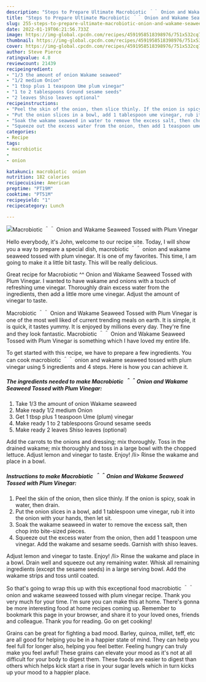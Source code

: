```yaml
---
description: "Steps to Prepare Ultimate Macrobiotic ＾＾ Onion and Wakame Seaweed Tossed with Plum Vinegar"
title: "Steps to Prepare Ultimate Macrobiotic ＾＾ Onion and Wakame Seaweed Tossed with Plum Vinegar"
slug: 255-steps-to-prepare-ultimate-macrobiotic-onion-and-wakame-seaweed-tossed-with-plum-vinegar
date: 2022-01-19T06:21:56.733Z
image: https://img-global.cpcdn.com/recipes/4591958518398976/751x532cq70/macrobiotic-＾＾-onion-and-wakame-seaweed-tossed-with-plum-vinegar-recipe-main-photo.jpg
thumbnail: https://img-global.cpcdn.com/recipes/4591958518398976/751x532cq70/macrobiotic-＾＾-onion-and-wakame-seaweed-tossed-with-plum-vinegar-recipe-main-photo.jpg
cover: https://img-global.cpcdn.com/recipes/4591958518398976/751x532cq70/macrobiotic-＾＾-onion-and-wakame-seaweed-tossed-with-plum-vinegar-recipe-main-photo.jpg
author: Steve Pierce
ratingvalue: 4.8
reviewcount: 21439
recipeingredient:
- "1/3 the amount of onion Wakame seaweed"
- "1/2 medium Onion"
- "1 tbsp plus 1 teaspoon Ume plum vinegar"
- "1 to 2 tablespoons Ground sesame seeds"
- "2 leaves Shiso leaves optional"
recipeinstructions:
- "Peel the skin of the onion, then slice thinly. If the onion is spicy, soak in water, then drain."
- "Put the onion slices in a bowl, add 1 tablespoon ume vinegar, rub it into the onion with your hands, then let sit."
- "Soak the wakame seaweed in water to remove the excess salt, then chop into bite-sized pieces."
- "Squeeze out the excess water from the onion, then add 1 teaspoon ume vinegar. Add the wakame and sesame seeds. Garnish with shiso leaves."
categories:
- Recipe
tags:
- macrobiotic
- 
- onion

katakunci: macrobiotic  onion 
nutrition: 182 calories
recipecuisine: American
preptime: "PT19M"
cooktime: "PT51M"
recipeyield: "1"
recipecategory: Lunch

---
```



![Macrobiotic ＾＾ Onion and Wakame Seaweed Tossed with Plum Vinegar](https://img-global.cpcdn.com/recipes/4591958518398976/751x532cq70/macrobiotic-＾＾-onion-and-wakame-seaweed-tossed-with-plum-vinegar-recipe-main-photo.jpg)

Hello everybody, it's John, welcome to our recipe site. Today, I will show you a way to prepare a special dish, macrobiotic ＾＾ onion and wakame seaweed tossed with plum vinegar. It is one of my favorites. This time, I am going to make it a little bit tasty. This will be really delicious.

Great recipe for Macrobiotic ^^ Onion and Wakame Seaweed Tossed with Plum Vinegar. I wanted to have wakame and onions with a touch of refreshing ume vinegar. Thoroughly drain excess water from the ingredients, then add a little more ume vinegar. Adjust the amount of vinegar to taste.

Macrobiotic ＾＾ Onion and Wakame Seaweed Tossed with Plum Vinegar is one of the most well liked of current trending meals on earth. It is simple, it is quick, it tastes yummy. It is enjoyed by millions every day. They're fine and they look fantastic. Macrobiotic ＾＾ Onion and Wakame Seaweed Tossed with Plum Vinegar is something which I have loved my entire life.


To get started with this recipe, we have to prepare a few ingredients. You can cook macrobiotic ＾＾ onion and wakame seaweed tossed with plum vinegar using 5 ingredients and 4 steps. Here is how you can achieve it.

<!--inarticleads1-->

##### The ingredients needed to make Macrobiotic ＾＾ Onion and Wakame Seaweed Tossed with Plum Vinegar:

1. Take 1/3 the amount of onion Wakame seaweed
1. Make ready 1/2 medium Onion
1. Get 1 tbsp plus 1 teaspoon Ume (plum) vinegar
1. Make ready 1 to 2 tablespoons Ground sesame seeds
1. Make ready 2 leaves Shiso leaves (optional)


Add the carrots to the onions and dressing; mix thoroughly. Toss in the drained wakame; mix thoroughly and toss in a large bowl with the chopped lettuce. Adjust lemon and vinegar to taste. Enjoy! /li&gt; Rinse the wakame and place in a bowl. 

<!--inarticleads2-->

##### Instructions to make Macrobiotic ＾＾ Onion and Wakame Seaweed Tossed with Plum Vinegar:

1. Peel the skin of the onion, then slice thinly. If the onion is spicy, soak in water, then drain.
1. Put the onion slices in a bowl, add 1 tablespoon ume vinegar, rub it into the onion with your hands, then let sit.
1. Soak the wakame seaweed in water to remove the excess salt, then chop into bite-sized pieces.
1. Squeeze out the excess water from the onion, then add 1 teaspoon ume vinegar. Add the wakame and sesame seeds. Garnish with shiso leaves.


Adjust lemon and vinegar to taste. Enjoy! /li&gt; Rinse the wakame and place in a bowl. Drain well and squeeze out any remaining water. Whisk all remaining ingredients (except the sesame seeds) in a large serving bowl. Add the wakame strips and toss until coated. 

So that's going to wrap this up with this exceptional food macrobiotic ＾＾ onion and wakame seaweed tossed with plum vinegar recipe. Thank you very much for your time. I'm sure you can make this at home. There's gonna be more interesting food at home recipes coming up. Remember to bookmark this page in your browser, and share it to your loved ones, friends and colleague. Thank you for reading. Go on get cooking!

Grains can be great for fighting a bad mood. Barley, quinoa, millet, teff, etc are all good for helping you be in a happier state of mind. They can help you feel full for longer also, helping you feel better. Feeling hungry can truly make you feel awful! These grains can elevate your mood as it's not at all difficult for your body to digest them. These foods are easier to digest than others which helps kick start a rise in your sugar levels which in turn kicks up your mood to a happier place.
